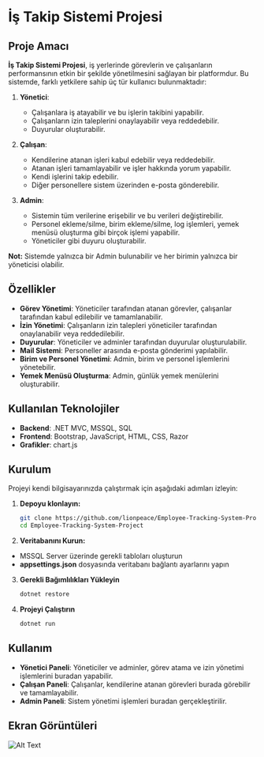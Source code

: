 # İş Takip Sistemi Projesi

## Proje Amacı

**İş Takip Sistemi Projesi**, iş yerlerinde görevlerin ve çalışanların performansının etkin bir şekilde yönetilmesini sağlayan bir platformdur. Bu sistemde, farklı yetkilere sahip üç tür kullanıcı bulunmaktadır:

1. **Yönetici**: 
   - Çalışanlara iş atayabilir ve bu işlerin takibini yapabilir.
   - Çalışanların izin taleplerini onaylayabilir veya reddedebilir.
   - Duyurular oluşturabilir.

2. **Çalışan**: 
   - Kendilerine atanan işleri kabul edebilir veya reddedebilir.
   - Atanan işleri tamamlayabilir ve işler hakkında yorum yapabilir.
   - Kendi işlerini takip edebilir.
   - Diğer personellere sistem üzerinden e-posta gönderebilir.

3. **Admin**: 
   - Sistemin tüm verilerine erişebilir ve bu verileri değiştirebilir.
   - Personel ekleme/silme, birim ekleme/silme, log işlemleri, yemek menüsü oluşturma gibi birçok işlemi yapabilir.
   - Yöneticiler gibi duyuru oluşturabilir.

**Not:** Sistemde yalnızca bir Admin bulunabilir ve her birimin yalnızca bir yöneticisi olabilir.

## Özellikler

- **Görev Yönetimi**: Yöneticiler tarafından atanan görevler, çalışanlar tarafından kabul edilebilir ve tamamlanabilir.
- **İzin Yönetimi**: Çalışanların izin talepleri yöneticiler tarafından onaylanabilir veya reddedilebilir.
- **Duyurular**: Yöneticiler ve adminler tarafından duyurular oluşturulabilir.
- **Mail Sistemi**: Personeller arasında e-posta gönderimi yapılabilir.
- **Birim ve Personel Yönetimi**: Admin, birim ve personel işlemlerini yönetebilir.
- **Yemek Menüsü Oluşturma**: Admin, günlük yemek menülerini oluşturabilir.

## Kullanılan Teknolojiler

- **Backend**: .NET MVC, MSSQL, SQL
- **Frontend**: Bootstrap, JavaScript, HTML, CSS, Razor
- **Grafikler**: chart.js

## Kurulum

Projeyi kendi bilgisayarınızda çalıştırmak için aşağıdaki adımları izleyin:

1. **Depoyu klonlayın:**

   ```bash
   git clone https://github.com/lionpeace/Employee-Tracking-System-Project.git
   cd Employee-Tracking-System-Project

2. **Veritabanını Kurun:**

  - MSSQL Server üzerinde gerekli tabloları oluşturun
  - **appsettings.json** dosyasında veritabanı bağlantı ayarlarını yapın

3. **Gerekli Bağımlılıkları Yükleyin**

    ```bash
   dotnet restore

4. **Projeyi Çalıştırın**

    ```bash
   dotnet run

## Kullanım

  - **Yönetici Paneli**: Yöneticiler ve adminler, görev atama ve izin yönetimi işlemlerini buradan yapabilir.
  - **Çalışan Paneli**: Çalışanlar, kendilerine atanan görevleri burada görebilir ve tamamlayabilir.
  - **Admin Paneli**: Sistem yönetimi işlemleri buradan gerçekleştirilir.

## Ekran Görüntüleri

   ![Alt Text](https://bariscanaslan.com/assets/img/logo2.png)

   
